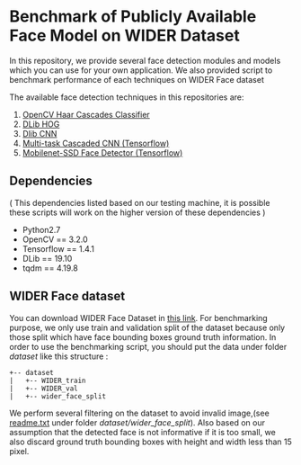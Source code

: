 # Benchmark of Publicly Available Face Model on WIDER Dataset

In this repository, we provide several face detection modules and models which you can use for your own application.
We also provided script to benchmark performance of each techniques on WIDER Face dataset

The available face detection techniques in this repositories are:

1. [OpenCV Haar Cascades Classifier](https://docs.opencv.org/3.4.1/d7/d8b/tutorial_py_face_detection.html)
2. [DLib HOG](http://dlib.net/face_detector.py.html)
3. [Dlib CNN](http://dlib.net/cnn_face_detector.py.html)
4. [Multi-task Cascaded CNN (Tensorflow)](https://github.com/kpzhang93/MTCNN_face_detection_alignment)
5. [Mobilenet-SSD Face Detector (Tensorflow)](https://github.com/yeephycho/tensorflow-face-detection) 

## Dependencies
( This dependencies listed based on our testing machine, it is possible these scripts will work on the higher version of these dependencies )

* Python2.7
* OpenCV == 3.2.0
* Tensorflow == 1.4.1
* DLib == 19.10
* tqdm == 4.19.8

## WIDER Face dataset

You can download WIDER Face Dataset in [this link](http://mmlab.ie.cuhk.edu.hk/projects/WIDERFace/).
For benchmarking purpose, we only use train and validation split of the dataset because only those split which have
face bounding boxes ground truth information.
In order to use the benchmarking script, you should put the data under folder *dataset* like this structure :

```
+-- dataset
|   +-- WIDER_train
|   +-- WIDER_val
|   +-- wider_face_split
```

We perform several filtering on the dataset to avoid invalid image,(see [readme.txt](dataset/wider_face_split/readme.txt) under folder *dataset/wider_face_split*). Also based on our assumption that the detected face is not informative if it is too small, we also discard ground truth bounding boxes with height and width less than 15 pixel.


